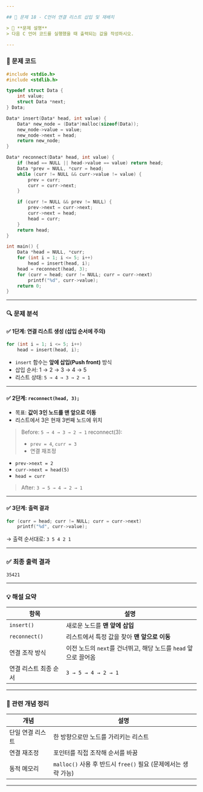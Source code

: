```yaml
---

## 🧵 문제 18 - C언어 연결 리스트 삽입 및 재배치

> 📌 **문제 설명**
> 다음 C 언어 코드를 실행했을 때 출력되는 값을 작성하시오.

---
```


### 📄 문제 코드

```c
#include <stdio.h>   
#include <stdlib.h>  

typedef struct Data {
    int value;
    struct Data *next;
} Data;

Data* insert(Data* head, int value) {
    Data* new_node = (Data*)malloc(sizeof(Data));
    new_node->value = value;
    new_node->next = head;
    return new_node;
}

Data* reconnect(Data* head, int value) {
    if (head == NULL || head->value == value) return head;
    Data *prev = NULL, *curr = head;
    while (curr != NULL && curr->value != value) {
        prev = curr;
        curr = curr->next;
    }

    if (curr != NULL && prev != NULL) {
        prev->next = curr->next;
        curr->next = head;
        head = curr;
    }
    return head;
}

int main() {
    Data *head = NULL, *curr;
    for (int i = 1; i <= 5; i++)
        head = insert(head, i);
    head = reconnect(head, 3);
    for (curr = head; curr != NULL; curr = curr->next)
        printf("%d", curr->value);
    return 0; 
}
```

---

### 🔍 문제 분석

#### ✅ 1단계: 연결 리스트 생성 (삽입 순서에 주의)

```c
for (int i = 1; i <= 5; i++)
    head = insert(head, i);
```

* `insert` 함수는 **앞에 삽입(Push front)** 방식
* 삽입 순서: 1 → 2 → 3 → 4 → 5
* 리스트 상태: `5 → 4 → 3 → 2 → 1`

---

#### ✅ 2단계: `reconnect(head, 3);`

* 목표: **값이 3인 노드를 맨 앞으로 이동**
* 리스트에서 3은 현재 3번째 노드에 위치

> Before: `5 → 4 → 3 → 2 → 1`
> reconnect(3):
>
> * `prev = 4`, `curr = 3`
> * 연결 재조정

* `prev->next = 2`
* `curr->next = head(5)`
* `head = curr`

> After: `3 → 5 → 4 → 2 → 1`

---

#### ✅ 3단계: 출력 결과

```c
for (curr = head; curr != NULL; curr = curr->next)
    printf("%d", curr->value);
```

→ 출력 순서대로: `3 5 4 2 1`

---

### ✅ 최종 출력 결과

```
35421
```

---

### 💡 해설 요약

| 항목            | 설명                                         |
| ------------- | ------------------------------------------ |
| `insert()`    | 새로운 노드를 **맨 앞에 삽입**                        |
| `reconnect()` | 리스트에서 특정 값을 찾아 **맨 앞으로 이동**                |
| 연결 조작 방식      | 이전 노드의 `next`를 건너뛰고, 해당 노드를 `head` 앞으로 끌어옴 |
| 연결 리스트 최종 순서  | `3 → 5 → 4 → 2 → 1`                        |

---

### 📘 관련 개념 정리

| 개념        | 설명                                            |
| --------- | --------------------------------------------- |
| 단일 연결 리스트 | 한 방향으로만 노드를 가리키는 리스트                          |
| 연결 재조정    | 포인터를 직접 조작해 순서를 바꿈                            |
| 동적 메모리    | `malloc()` 사용 후 반드시 `free()` 필요 (문제에서는 생략 가능) |

---